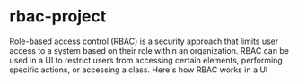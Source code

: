 # rbac-project
Role-based access control (RBAC) is a security approach that limits user access to a system based on their role within an organization. RBAC can be used in a UI to restrict users from accessing certain elements, performing specific actions, or accessing a class. Here's how RBAC works in a UI
